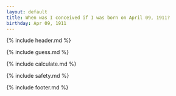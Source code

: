 ```yaml
---
layout: default
title: When was I conceived if I was born on April 09, 1911?
birthday: Apr 09, 1911
---
```


{% include header.md %}

{% include guess.md %}

{% include calculate.md %}

{% include safety.md %}

{% include footer.md %}



